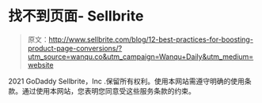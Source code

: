 # 找不到页面- Sellbrite

> 原文：<http://www.sellbrite.com/blog/12-best-practices-for-boosting-product-page-conversions/?utm_source=wanqu.co&utm_campaign=Wanqu+Daily&utm_medium=website>

2021 GoDaddy Sellbrite，Inc .保留所有权利。使用本网站需遵守明确的使用条款。通过使用本网站，您表明您同意受这些服务条款的约束。